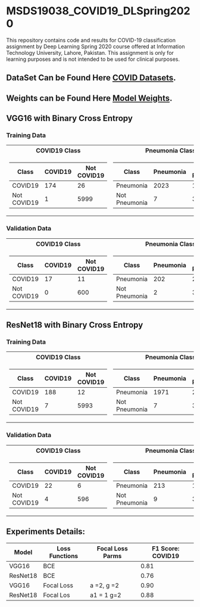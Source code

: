 # MSDS19038_COVID19_DLSpring2020
This repository contains code and results for COVID-19 classification assignment by Deep Learning Spring 2020 course offered at Information Technology University, Lahore, Pakistan. This assignment is only for learning purposes and is not intended to be used for clinical purposes.


## DataSet Can be Found Here [COVID Datasets](https://drive.google.com/file/d/1eytbwaLQBv12psV8I-aMkIli9N3bf8nO/view).

## Weights can be Found Here [Model Weights](https://drive.google.com/drive/folders/1WJ6FaGY4FZUmKL7060vW3gQxTVhqeSo8?usp=sharing).


## VGG16 with Binary Cross Entropy

### Training Data

<table>
  <tr><th> COVID19 Class </th><th> Pneumonia Class</th> <th>Normal Class</th> </tr>
<tr><td>

|   Class    | COVID19 | Not COVID19 |
| ---------  |  ----   |  -------    |
| COVID19    |  174    |    26       |
| Not COVID19|   1     |    5999     |

</td><td>

|   Class      | Pneumonia| Not Pneumonia |
| --------     |  -----   |  -------      |
| Pneumonia    |  2023    |    177        |
| Not Pneumonia|   7      |    3993       |
</td><td>

|   Class    | Normal  | Not Normal|
| --------   |  -----  |  -------  |
| Normal     |  3995   |    5      |
| Not Normal |   180   |    2020   |


</td></tr> </table>


### Validation Data
<table>
  <tr><th> COVID19 Class </th><th> Pneumonia Class</th> <th>Normal Class</th> </tr>
<tr><td>

|   Class    | COVID19 | Not COVID19 |
| ---------  |  ----   |  -------    |
| COVID19    |  17     |    11       |
| Not COVID19|   0     |    600      |

</td><td>

|   Class      | Pneumonia| Not Pneumonia |
| --------     |  -----   |  -------      |
| Pneumonia    |  202     |    26         |
| Not Pneumonia|   2      |    398        |
</td><td>

|   Class    | Normal  | Not Normal|
| --------   |  -----  |  -------  |
| Normal     |  399    |    1      |
| Not Normal |   28    |    200    |


</td></tr> </table>


## ResNet18 with Binary Cross Entropy

 ### Training Data
 
<table>
  <tr><th> COVID19 Class </th><th> Pneumonia Class</th> <th>Normal Class</th> </tr>
<tr><td>
  

|   Class    | COVID19 | Not COVID19 |
| ---------  |  ----   |  -------    |
| COVID19    |  188    |    12       |
| Not COVID19|   7     |    5993     |

</td><td>

|   Class      | Pneumonia| Not Pneumonia |
| --------     |  -----   |  -------      |
| Pneumonia    |  1971    |    229        |
| Not Pneumonia|   7      |    3993       |
</td><td>

|   Class    | Normal  | Not Normal|
| --------   |  -----  |  -------  |
| Normal     |  3993   |    7      |
| Not Normal |   221   |    1979   |

</td></tr> </table>

### Validation Data

<table>
  <tr><th> COVID19 Class </th><th> Pneumonia Class</th> <th>Normal Class</th> </tr>
<tr><td>
  

|   Class    | COVID19 | Not COVID19 |
| ---------  |  ----   |  -------    |
| COVID19    |  22     |    6        |
| Not COVID19|   4     |    596      |

</td><td>

|   Class      | Pneumonia| Not Pneumonia |
| --------     |  -----   |  -------      |
| Pneumonia    |  213     |    15         |
| Not Pneumonia|   9      |    391        |
</td><td>

|   Class    | Normal  | Not Normal|
| --------   |  -----  |  -------  |
| Normal     |  391    |    9      |
| Not Normal |  15     |    213    |

</td></tr> </table>



## Experiments Details:

|   Model         |     Loss Functions      |  Focal Loss Parms |  F1 Score: COVID19 | 
| --------------  |     -----------------   | ----------------- | -----------------  |      
|   VGG16         |        BCE              |                   |     0.81           |
|   ResNet18      |        BCE              |                   |     0.76           |     
|   VGG16         |        Focal Loss       |     a =2, g =2    |     0.90           |      
|   ResNet18      |        Focal Los        |     a1 = 1 g=2    |     0.88           |  

